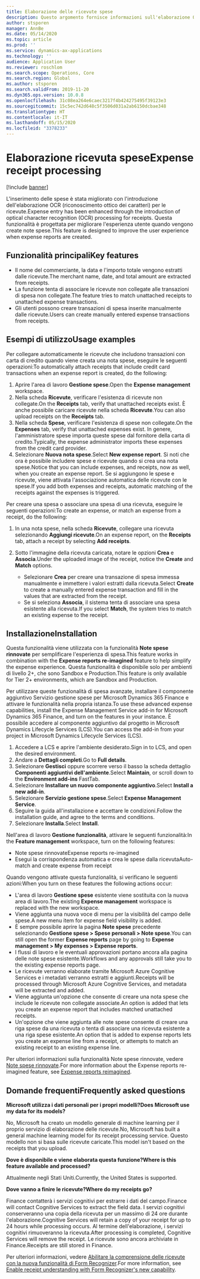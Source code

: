```yaml
---
title: Elaborazione delle ricevute spese
description: Questo argomento fornisce informazioni sull'elaborazione OCR (riconoscimento ottico dei caratteri) per le ricevute. Questa funzionalità è progettata per migliorare l'esperienza utente quando vengono create note spese in Microsoft Dynamics 365 Finance.
author: stsporen
manager: AnnBe
ms.date: 05/14/2020
ms.topic: article
ms.prod: ''
ms.service: dynamics-ax-applications
ms.technology: ''
audience: Application User
ms.reviewer: roschlom
ms.search.scope: Operations, Core
ms.search.region: Global
ms.author: stsporen
ms.search.validFrom: 2019-11-20
ms.dyn365.ops.version: 10.0.8
ms.openlocfilehash: 31c08ea264e6caec3217f4b424275495f39123e3
ms.sourcegitcommit: 15c5ec742d648c5f3506d031a2ab6150dcbae348
ms.translationtype: HT
ms.contentlocale: it-IT
ms.lasthandoff: 05/15/2020
ms.locfileid: "3378233"
---
```

# <a name="expense-receipt-processing"></a><span data-ttu-id="c1f22-104">Elaborazione ricevuta spese</span><span class="sxs-lookup"><span data-stu-id="c1f22-104">Expense receipt processing</span></span>

[!include [banner](../includes/banner.md)]

<span data-ttu-id="c1f22-105">L'inserimento delle spese è stata migliorato con l'introduzione dell'elaborazione OCR (riconoscimento ottico dei caratteri) per le ricevute.</span><span class="sxs-lookup"><span data-stu-id="c1f22-105">Expense entry has been enhanced through the introduction of optical character recognition (OCR) processing for receipts.</span></span> <span data-ttu-id="c1f22-106">Questa funzionalità è progettata per migliorare l'esperienza utente quando vengono create note spese.</span><span class="sxs-lookup"><span data-stu-id="c1f22-106">This feature is designed to improve the user experience when expense reports are created.</span></span>

## <a name="key-features"></a><span data-ttu-id="c1f22-107">Funzionalità principali</span><span class="sxs-lookup"><span data-stu-id="c1f22-107">Key features</span></span>

- <span data-ttu-id="c1f22-108">Il nome del commerciante, la data e l'importo totale vengono estratti dalle ricevute.</span><span class="sxs-lookup"><span data-stu-id="c1f22-108">The merchant name, date, and total amount are extracted from receipts.</span></span>
- <span data-ttu-id="c1f22-109">La funzione tenta di associare le ricevute non collegate alle transazioni di spesa non collegate.</span><span class="sxs-lookup"><span data-stu-id="c1f22-109">The feature tries to match unattached receipts to unattached expense transactions.</span></span>
- <span data-ttu-id="c1f22-110">Gli utenti possono creare transazioni di spesa inserite manualmente dalle ricevute.</span><span class="sxs-lookup"><span data-stu-id="c1f22-110">Users can create manually entered expense transactions from receipts.</span></span>

## <a name="usage-examples"></a><span data-ttu-id="c1f22-111">Esempi di utilizzo</span><span class="sxs-lookup"><span data-stu-id="c1f22-111">Usage examples</span></span>

<span data-ttu-id="c1f22-112">Per collegare automaticamente le ricevute che includono transazioni con carta di credito quando viene creata una nota spese, eseguire le seguenti operazioni:</span><span class="sxs-lookup"><span data-stu-id="c1f22-112">To automatically attach receipts that include credit card transactions when an expense report is created, do the following:</span></span>

  1. <span data-ttu-id="c1f22-113">Aprire l'area di lavoro **Gestione spese**.</span><span class="sxs-lookup"><span data-stu-id="c1f22-113">Open the **Expense management** workspace.</span></span>
  2. <span data-ttu-id="c1f22-114">Nella scheda **Ricevute**, verificare l'esistenza di ricevute non collegate.</span><span class="sxs-lookup"><span data-stu-id="c1f22-114">On the **Receipts** tab, verify that unattached receipts exist.</span></span> <span data-ttu-id="c1f22-115">È anche possibile caricare ricevute nella scheda **Ricevute**.</span><span class="sxs-lookup"><span data-stu-id="c1f22-115">You can also upload receipts on the **Receipts** tab.</span></span>
  3. <span data-ttu-id="c1f22-116">Nella scheda **Spese**, verificare l'esistenza di spese non collegate.</span><span class="sxs-lookup"><span data-stu-id="c1f22-116">On the **Expenses** tab, verify that unattached expenses exist.</span></span> <span data-ttu-id="c1f22-117">In genere, l'amministratore spese importa queste spese dal fornitore della carta di credito.</span><span class="sxs-lookup"><span data-stu-id="c1f22-117">Typically, the expense administrator imports these expenses from the credit card provider.</span></span>
  4. <span data-ttu-id="c1f22-118">Selezionare **Nuova nota spese**.</span><span class="sxs-lookup"><span data-stu-id="c1f22-118">Select **New expense report**.</span></span> <span data-ttu-id="c1f22-119">Si noti che ora è possibile includere spese e ricevute quando si crea una nota spese.</span><span class="sxs-lookup"><span data-stu-id="c1f22-119">Notice that you can include expenses, and receipts, now as well, when you create an expense report.</span></span> <span data-ttu-id="c1f22-120">Se si aggiungono le spese e ricevute, viene attivata l'associazione automatica delle ricevute con le spese.</span><span class="sxs-lookup"><span data-stu-id="c1f22-120">If you add both expenses and receipts, automatic matching of the receipts against the expenses is triggered.</span></span>

<span data-ttu-id="c1f22-121">Per creare una spesa o associare una spesa di una ricevuta, eseguire le seguenti operazioni:</span><span class="sxs-lookup"><span data-stu-id="c1f22-121">To create an expense, or match an expense from a receipt, do the following:</span></span>

  1. <span data-ttu-id="c1f22-122">In una nota spese, nella scheda **Ricevute**, collegare una ricevuta selezionando **Aggiungi ricevute**.</span><span class="sxs-lookup"><span data-stu-id="c1f22-122">On an expense report, on the **Receipts** tab, attach a receipt by selecting **Add receipts**.</span></span>
  2. <span data-ttu-id="c1f22-123">Sotto l'immagine della ricevuta caricata, notare le opzioni **Crea** e **Associa**.</span><span class="sxs-lookup"><span data-stu-id="c1f22-123">Under the uploaded image of the receipt, notice the **Create** and **Match** options.</span></span>

      - <span data-ttu-id="c1f22-124">Selezionare **Crea** per creare una transazione di spesa immessa manualmente e immettere i valori estratti dalla ricevuta.</span><span class="sxs-lookup"><span data-stu-id="c1f22-124">Select **Create** to create a manually entered expense transaction and fill in the values that are extracted from the receipt.</span></span>
      - <span data-ttu-id="c1f22-125">Se si seleziona **Associa**, il sistema tenta di associare una spesa esistente alla ricevuta.</span><span class="sxs-lookup"><span data-stu-id="c1f22-125">If you select **Match**, the system tries to match an existing expense to the receipt.</span></span>

## <a name="installation"></a><span data-ttu-id="c1f22-126">Installazione</span><span class="sxs-lookup"><span data-stu-id="c1f22-126">Installation</span></span>

<span data-ttu-id="c1f22-127">Questa funzionalità viene utilizzata con la funzionalità **Note spese rinnovate** per semplificare l'esperienza di spesa.</span><span class="sxs-lookup"><span data-stu-id="c1f22-127">This feature works in combination with the **Expense reports re-imagined** feature to help simplify the expense experience.</span></span> <span data-ttu-id="c1f22-128">Questa funzionalità è disponibile solo per ambienti di livello 2+, che sono Sandbox e Production.</span><span class="sxs-lookup"><span data-stu-id="c1f22-128">This feature is only available for Tier 2+ environments, which are Sandbox and Production.</span></span>

<span data-ttu-id="c1f22-129">Per utilizzare queste funzionalità di spesa avanzate, installare il componente aggiuntivo Servizio gestione spese per Microsoft Dynamics 365 Finance e attivare le funzionalità nella propria istanza.</span><span class="sxs-lookup"><span data-stu-id="c1f22-129">To use these advanced expense capabilities, install the Expense Management Service add-in for Microsoft Dynamics 365 Finance, and turn on the features in your instance.</span></span> <span data-ttu-id="c1f22-130">È possibile accedere al componente aggiuntivo dal progetto in Microsoft Dynamics Lifecycle Services (LCS).</span><span class="sxs-lookup"><span data-stu-id="c1f22-130">You can access the add-in from your project in Microsoft Dynamics Lifecycle Services (LCS).</span></span>

1. <span data-ttu-id="c1f22-131">Accedere a LCS e aprire l'ambiente desiderato.</span><span class="sxs-lookup"><span data-stu-id="c1f22-131">Sign in to LCS, and open the desired environment.</span></span>
2. <span data-ttu-id="c1f22-132">Andare a **Dettagli completi**.</span><span class="sxs-lookup"><span data-stu-id="c1f22-132">Go to **Full details**.</span></span>
3. <span data-ttu-id="c1f22-133">Selezionare **Gestisci** oppure scorrere verso il basso la scheda dettaglio **Componenti aggiuntivi dell'ambiente**.</span><span class="sxs-lookup"><span data-stu-id="c1f22-133">Select **Maintain**, or scroll down to the **Environment add-ins** FastTab.</span></span>
4. <span data-ttu-id="c1f22-134">Selezionare **Installare un nuovo componente aggiuntivo**.</span><span class="sxs-lookup"><span data-stu-id="c1f22-134">Select **Install a new add-in**.</span></span>
5. <span data-ttu-id="c1f22-135">Selezionare **Servizio gestione spese**.</span><span class="sxs-lookup"><span data-stu-id="c1f22-135">Select **Expense Management Service**.</span></span>
6. <span data-ttu-id="c1f22-136">Seguire la guida all'installazione e accettare le condizioni.</span><span class="sxs-lookup"><span data-stu-id="c1f22-136">Follow the installation guide, and agree to the terms and conditions.</span></span>
7. <span data-ttu-id="c1f22-137">Selezionare **Installa**.</span><span class="sxs-lookup"><span data-stu-id="c1f22-137">Select **Install**.</span></span>

<span data-ttu-id="c1f22-138">Nell'area di lavoro **Gestione funzionalità**, attivare le seguenti funzionalità:</span><span class="sxs-lookup"><span data-stu-id="c1f22-138">In the **Feature management** workspace, turn on the following features:</span></span>

- <span data-ttu-id="c1f22-139">Note spese rinnovate</span><span class="sxs-lookup"><span data-stu-id="c1f22-139">Expense reports re-imagined</span></span>
- <span data-ttu-id="c1f22-140">Esegui la corrispondenza automatica e crea le spese dalla ricevuta</span><span class="sxs-lookup"><span data-stu-id="c1f22-140">Auto-match and create expense from receipt</span></span>

<span data-ttu-id="c1f22-141">Quando vengono attivate questa funzionalità, si verificano le seguenti azioni:</span><span class="sxs-lookup"><span data-stu-id="c1f22-141">When you turn on these features the following actions occur:</span></span>

- <span data-ttu-id="c1f22-142">L'area di lavoro **Gestione spese** esistente viene sostituita con la nuova area di lavoro.</span><span class="sxs-lookup"><span data-stu-id="c1f22-142">The existing **Expense management** workspace is replaced with the new workspace.</span></span>
- <span data-ttu-id="c1f22-143">Viene aggiunta una nuova voce di menu per la visibilità del campo delle spese.</span><span class="sxs-lookup"><span data-stu-id="c1f22-143">A new menu item for expense field visibility is added.</span></span>
- <span data-ttu-id="c1f22-144">È sempre possibile aprire la pagina **Note spese** precedente selezionando **Gestione spese > Spese personali > Note spese**.</span><span class="sxs-lookup"><span data-stu-id="c1f22-144">You can still open the former **Expense reports** page by going to **Expense management > My expenses > Expense reports**.</span></span>
- <span data-ttu-id="c1f22-145">I flussi di lavoro e le eventuali approvazioni portano ancora alla pagina delle note spese esistente.</span><span class="sxs-lookup"><span data-stu-id="c1f22-145">Workflows and any approvals still take you to the existing expense reports page.</span></span>
- <span data-ttu-id="c1f22-146">Le ricevute verranno elaborate tramite Microsoft Azure Cognitive Services e i metadati verranno estratti e aggiunti.</span><span class="sxs-lookup"><span data-stu-id="c1f22-146">Receipts will be processed through Microsoft Azure Cognitive Services, and metadata will be extracted and added.</span></span>
- <span data-ttu-id="c1f22-147">Viene aggiunta un'opzione che consente di creare una nota spese che include le ricevute non collegate associate.</span><span class="sxs-lookup"><span data-stu-id="c1f22-147">An option is added that lets you create an expense report that includes matched unattached receipts.</span></span>
- <span data-ttu-id="c1f22-148">Un'opzione che viene aggiunta alle note spese consente di creare una riga spese da una ricevuta o tenta di associare una ricevuta esistente a una riga spese esistente.</span><span class="sxs-lookup"><span data-stu-id="c1f22-148">An option that is added to expense reports lets you create an expense line from a receipt, or attempts to match an existing receipt to an existing expense line.</span></span>

<span data-ttu-id="c1f22-149">Per ulteriori informazioni sulla funzionalità Note spese rinnovate, vedere [Note spese rinnovate](ExpenseWorkspaceNew.md).</span><span class="sxs-lookup"><span data-stu-id="c1f22-149">For more information about the Expense reports re-imagined feature, see [Expense reports reimagined](ExpenseWorkspaceNew.md).</span></span>

## <a name="frequently-asked-questions"></a><span data-ttu-id="c1f22-150">Domande frequenti</span><span class="sxs-lookup"><span data-stu-id="c1f22-150">Frequently asked questions</span></span>

<span data-ttu-id="c1f22-151">**Microsoft utilizza i dati personali per i propri modelli?**</span><span class="sxs-lookup"><span data-stu-id="c1f22-151">**Does Microsoft use my data for its models?**</span></span>

<span data-ttu-id="c1f22-152">No, Microsoft ha creato un modello generale di machine learning per il proprio servizio di elaborazione delle ricevute.</span><span class="sxs-lookup"><span data-stu-id="c1f22-152">No, Microsoft has built a general machine learning model for its receipt processing service.</span></span> <span data-ttu-id="c1f22-153">Questo modello non si basa sulle ricevute caricate.</span><span class="sxs-lookup"><span data-stu-id="c1f22-153">This model isn't based on the receipts that you upload.</span></span>

<span data-ttu-id="c1f22-154">**Dove è disponibile e viene elaborata questa funzione?**</span><span class="sxs-lookup"><span data-stu-id="c1f22-154">**Where is this feature available and processed?**</span></span>

<span data-ttu-id="c1f22-155">Attualmente negli Stati Uniti.</span><span class="sxs-lookup"><span data-stu-id="c1f22-155">Currently, the United States is supported.</span></span>

<span data-ttu-id="c1f22-156">**Dove vanno a finire le ricevute?**</span><span class="sxs-lookup"><span data-stu-id="c1f22-156">**Where do my receipts go?**</span></span>

<span data-ttu-id="c1f22-157">Finance contatterà i servizi cognitivi per estrarre i dati del campo.</span><span class="sxs-lookup"><span data-stu-id="c1f22-157">Finance will contact Cognitive Services to extract the field data.</span></span> <span data-ttu-id="c1f22-158">I servizi cognitivi conserveranno una copia della ricevuta per un massimo di 24 ore durante l'elaborazione.</span><span class="sxs-lookup"><span data-stu-id="c1f22-158">Cognitive Services will retain a copy of your receipt for up to 24 hours while processing occurs.</span></span> <span data-ttu-id="c1f22-159">Al termine dell'elaborazione, i servizi cognitivi rimuoveranno la ricevuta.</span><span class="sxs-lookup"><span data-stu-id="c1f22-159">After processing is completed, Cognitive Services will remove the receipt.</span></span> <span data-ttu-id="c1f22-160">Le ricevute sono ancora archiviate in Finance.</span><span class="sxs-lookup"><span data-stu-id="c1f22-160">Receipts are still stored in Finance.</span></span>

<span data-ttu-id="c1f22-161">Per ulteriori informazioni, vedere [Abilitare la comprensione delle ricevute con la nuova funzionalità di Form Recognizer](https://azure.microsoft.com/blog/enable-receipt-understanding-with-form-recognizer-s-new-capability/).</span><span class="sxs-lookup"><span data-stu-id="c1f22-161">For more information, see [Enable receipt understanding with Form Recognizer's new capability](https://azure.microsoft.com/blog/enable-receipt-understanding-with-form-recognizer-s-new-capability/).</span></span>
